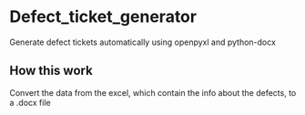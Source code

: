 # Defect_ticket_generator
Generate defect tickets automatically using openpyxl and python-docx

## How this work
Convert the data from the excel, which contain the info about the defects, to a .docx file
